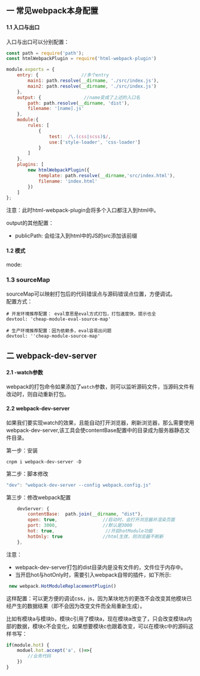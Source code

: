 ## 一 常见webpack本身配置

#### 1.1 入口与出口

入口与出口可以分别配置：
```js
const path = require('path');
const htmlWebpackPlugin = require('html-webpack-plugin')

module.exports = {
	entry: {                //多个entry              
        main1: path.resolve(__dirname, './src/index.js'),
        main2: path.resolve(__dirname, './src/index.js')
    },
	output: {                //name变成了上述的入口名   
		path: path.resolve(__dirname, 'dist'),     
		filename: '[name].js'                        
    },
    module:{
        rules: [
            {
                test:  /\.(css|scss)$/,  
                use:['style-loader', 'css-loader'] 
            }
        ]
    },
    plugins: [
        new htmlWebpackPlugin({
            template: path.resolve(__dirname,'src/index.html'), 
            filename: 'index.html'
        })
    ]     
};
```
注意：此时html-webpack-plugin会将多个入口都注入到html中。

output的其他配置：
- publicPath:   会给注入到html中的JS的src添加该前缀

#### 1.2 模式
mode:

### 1.3 sourceMap

sourceMap可以映射打包后的代码错误点与源码错误点位置，方便调试。  
配置方式：
```
# 开发环境推荐配置： eval意思是eval方式打包，打包速度快，提示也全
devtool: 'cheap-module-eval-source-map'     

# 生产环境推荐配置：因为依赖多，eval容易出问题
devtool: ''cheap-module-source-map'
```

## 二 webpack-dev-server

#### 2.1 -watch参数

webpack的打包命令如果添加了`watch`参数，则可以监听源码文件，当源码文件有改动时，则自动重新打包。

#### 2.2 webpack-dev-server

如果我们要实现watch的效果，且能自动打开浏览器，刷新浏览器，那么需要使用webpack-dev-server,该工具会使contentBase配置中的目录成为服务器静态文件目录。  

第一步：安装
```
cnpm i webpack-dev-server -D
```

第二步：脚本修改
```js
"dev": "webpack-dev-server --config webpack.config.js"
```

第三步：修改webpack配置
```js
    devServer: {
        contentBase:  path.join(__dirname, "dist"),
        open: true,                 //启动时，会打开浏览器并渲染页面
        port: 3000,                 //默认是3000
        hot: true,                   //开启hotModule功能
        hotOnly: true               //html生效，则浏览器不刷新
    },
```

注意：
- webpack-dev-server打包的dist目录内是没有文件的，文件位于内存中。
- 当开启hot与hotOnly时，需要引入webpack自带的插件，如下所示:

```js
 new webpack.HotModuleReplacementPlugin()
```
这样配置：可以更方便的调试css，js，因为某块地方的更改不会改变其他模块已经产生的数据结果（即不会因为改变文件而全局重新生成）。

比如有模块a与模块b，模块c引用了模块a，现在模块a改变了，只会改变模块a内部的数据，模块c不会变化，如果想要模块c也跟着改变，可以在模块c中的源码这样书写：
```js
if(module.hot) {
    moduel.hot.accept('a', ()=>{
        //业务代码
    })
}
```